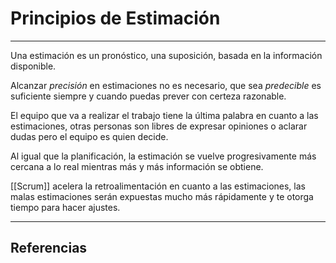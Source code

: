 # Principios de Estimación
---

Una estimación es un pronóstico, una suposición, basada en la información disponible.

Alcanzar *precisión* en estimaciones no es necesario, que sea *predecible* es suficiente siempre y cuando puedas prever con certeza razonable.

El equipo que va a realizar el trabajo tiene la última palabra en cuanto a las estimaciones, otras personas son libres de expresar opiniones o aclarar dudas pero el equipo es quien decide.

Al igual que la planificación, la estimación se vuelve progresivamente más cercana a lo real mientras más y más información se obtiene.

[[Scrum]] acelera la retroalimentación en cuanto a las estimaciones, las malas estimaciones serán expuestas mucho más rápidamente y te otorga tiempo para hacer ajustes.

---

## Referencias